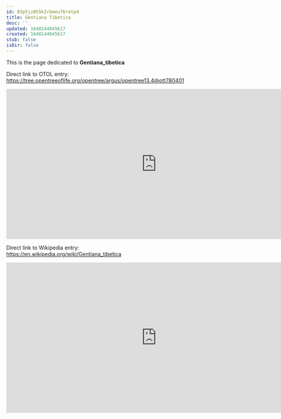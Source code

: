 ```yaml
---
id: 83p5jz8h5k2rbmeu76retpd
title: Gentiana Tibetica
desc: ''
updated: 1648144045617
created: 1648144045617
stub: false
isDir: false
---
```

This is the page dedicated to **Gentiana_tibetica**


Direct link to OTOL entry: https://tree.opentreeoflife.org/opentree/argus/opentree13.4@ott780401



<html>
    <body>
    <iframe src="https://tree.opentreeoflife.org/opentree/argus/opentree13.4@ott780401"
    width="800" height="400" frameborder="0" allowfullscreen> </iframe>
    </body>
</html>
    


Direct link to Wikipedia entry: https://en.wikipedia.org/wiki/Gentiana_tibetica



<html>
    <body>
    <iframe src="https://en.wikipedia.org/wiki/Gentiana_tibetica"
    width="800" height="400" frameborder="0" allowfullscreen> </iframe>
    </body>
</html>
    
